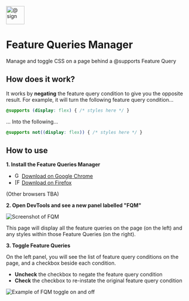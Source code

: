 <img src="images/icon.svg" width="50" alt="@ sign">

# Feature Queries Manager

Manage and toggle CSS on a page behind a @supports Feature Query

## How does it work?

It works by **negating** the feature query condition to give you the opposite result. For example, it will turn the following feature query condition...

```css
@supports (display: flex) { /* styles here */ }
```
... Into the following...

```css
@supports not((display: flex)) { /* styles here */ }
```

## How to use

**1. Install the Feature Queries Manager**

- <img src="https://github.com/alrra/browser-logos/raw/master/src/chrome/chrome_256x256.png" alt="Google Chrome Logo" height="15"> [Download on Google Chrome](https://chrome.google.com/webstore/detail/fbhgnconlfgmienbmpbeeenffagggonp/)
- <img src="https://github.com/alrra/browser-logos/raw/master/src/firefox/firefox_256x256.png" alt="[Firefox Logo" height="15"> [Download on Firefox](https://addons.mozilla.org/en-US/firefox/addon/feature-queries-manager/)

(Other browsers TBA)

**2. Open DevTools and see a new panel labelled "FQM"**

![Screenshot of FQM](https://user-images.githubusercontent.com/8677283/39296534-12a99c72-4939-11e8-8416-0ef066a59eb4.png)

This page will display all the feature queries on the page (on the left) and any styles within those Feature Queries (on the right).

**3. Toggle Feature Queries**

On the left panel, you will see the list of feature query conditions on the page, and a checkbox beside each condition.

- **Uncheck** the checkbox to negate the feature query condition
- **Check** the checkbox to re-instate the original feature query condition

![Example of FQM toggle on and off](https://user-images.githubusercontent.com/8677283/39296696-81c1141e-4939-11e8-9c0a-ef92783c57ae.gif)

